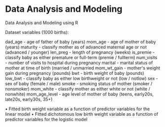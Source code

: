 # Data Analysis and Modeling
Data Analysis and Modeling using R

Dataset variables (1000 births):

dad_age - age of father of baby (years)
mom_age - age of mother of baby (years)
maturity - classify mother as of advanced maternal age or not (advanced / younger)
len_preg - length of pregnancy (weeks)
is_premie - classify baby as either premature or full-term (premie / fullterm)
num_visits - number of visits to hospital during pregnancy
marital - marital status of mother at time of birth (married / unmarried
mom_wt_gain - mother's weight gain during pregnancy (pounds)
bwt - birth weight of baby (pounds)
low_bwt - classify baby as either low birthweight or not (low / notlow)
sex - sex of baby (female / male)
smoke - smoking status of mother (smoker / nonsmoker)
mom_white - classify mother as either white or not (white / nonwhite)
mom_age_level - age level of mother of baby (teens, early20s, late20s, early30s, 35+)

•	Fitted birth weight variable as a function of predictor variables for the linear model
•	Fitted dichotomous low birth weight variable as a function of predictor variables for the logistic model

